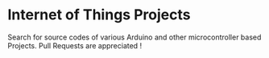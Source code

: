 # Internet of Things Projects
Search for source codes of various Arduino and other microcontroller based Projects. Pull Requests are appreciated ! 
